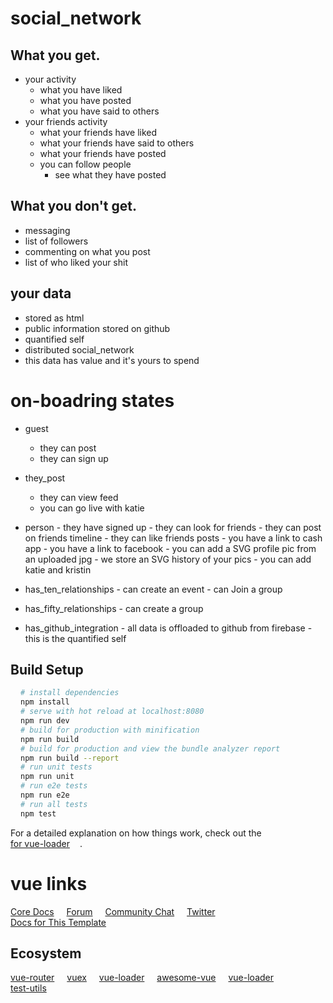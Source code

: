 # social_network

## What you get.
- your activity
    - what you have liked
    - what you have posted
    - what you have said to others
- your friends activity
    - what your friends have liked
    - what your friends have said to others
    - what your friends have posted
  - you can follow people
      - see what they have posted
## What you don't get.
- messaging
- list of followers
- commenting on what you post
- list of who liked your shit

## your data
- stored as html
- public information stored on github
- quantified self
- distributed social_network
- this data has value and it's yours to spend

# on-boadring states

- guest
    - they can post
    - they can sign up
- they_post
    - they can view feed
    - you can go live with katie

- person
      - they have signed up
      - they can look for friends
      - they can post on friends timeline
      - they can like friends posts
      - you have a link to cash app
      - you have a link to facebook
      - you can add a SVG profile pic from an uploaded jpg
      - we store an SVG history of your pics
      - you can add katie and kristin
- has_ten_relationships
      - can create an event
      - can Join a group
- has_fifty_relationships
      - can create a group
- has_github_integration
      - all data is offloaded to github from firebase
      - this is the quantified self

## Build Setup

``` bash
# install dependencies
npm install

# serve with hot reload at localhost:8080
npm run dev

# build for production with minification
npm run build

# build for production and view the bundle analyzer report
npm run build --report

# run unit tests
npm run unit

# run e2e tests
npm run e2e

# run all tests
npm test
```

For a detailed explanation on how things work, check out the [ for vue-loader]().

# vue links
<nav>
  <a href='https://vuejs.org' target='_blank'>Core Docs</a>
  <a href='https://forum.vuejs.org' target='_blank'>Forum</a>
  <a href='https://chat.vuejs.org' target='_blank'>Community Chat</a>
  <a href='https://twitter.com/vuejs' target='_blank'>Twitter</a>
  <a href='http://vuejs-templates.github.io/webpack/' target='_blank'>
    Docs for This Template
  </a>
</nav>

## Ecosystem
 <nav>
   <a href='http://router.vuejs.org/' target='_blank'>vue-router</a>
   <a href='http://vuex.vuejs.org/' target='_blank'>vuex</a>
   <a href='http://vue-loader.vuejs.org/' target='_blank'>vue-loader</a>
   <a href='https://github.com/vuejs/awesome-vue' target='_blank'>
    awesome-vue
   </a>
   <a href='http://vuejs.github.io/vue-loader' target='_blank'>vue-loader</a>
   <a href='https://vue-test-utils.vuejs.org/en/' target='_blank'>test-utils</a>
 </nav>

<style>
  a {
    display:inline-block;
    margin-right: 1rem;
  }
</style>
